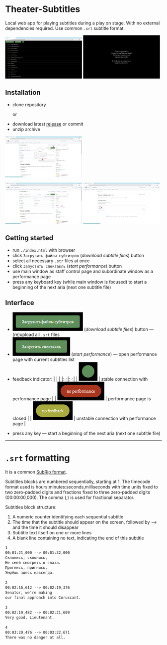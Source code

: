 # Theater-Subtitles

Local web app for playing subtitles during a play on stage. With no external dependencies required. Use common `.srt` subtitle format.

<p float="left">
  <img src="./resources/img/Screenshot%200.1.png" width="49%" />
  <img src="./resources/img/Screenshot%200.2.png" width="49%" /> 
</p>


## Installation

* clone repository

  or

- download latest [release](../../releases/latest) or commit
- unzip archive

<p float="left">
  <img src="./resources/img/Screenshot%201.1.png" width="49%" />
</p>
<p float="left">
  <img src="./resources/img/Screenshot%201.2.png" width="49%" />
  <img src="./resources/img/Screenshot%201.3.png" width="49%" /> 
</p>


## Getting started

* run `./index.html` with browser
* click `Загрузить файлы субтитров` (_download subtitle files_) button
* select all necessary `.str` files at once
* click `Запустить спектакль` (_start performance_) button
* use main window as staff control page and subordinate window as a performance page
* press any keyboard key (while main window is focused) to start a beginning of the next aria (next one subtitle file)

## Interface

* ![`Загрузить файлы субтитров`](./resources/img/Screenshot%203.1.png) (_download subtitle files_) button — (re)upload all `.srt` files
* ![`Запустить спектакль`](./resources/img/Screenshot%203.2.png) (_start performance_) — open performance page with current subtitles list
* feedback indicator:
  |   |   |
  |:-:|:-:|
  | ![_Nothing(OK)_](./resources/img/Screenshot%203.3.png)    | stable connection with performance page |
  | ![`no performance`](./resources/img/Screenshot%203.4.png) | performance page is closed |
  | ![`no info`](./resources/img/Screenshot%203.5.png)        | unstable connection with performance page |


- press any key — start a beginning of the next aria (next one subtitle file)


---


# `.srt` formatting

It is a common [SubRip format](https://en.wikipedia.org/wiki/SubRip).

Subtitles blocks are numbered sequentially, starting at 1.
The timecode format used is hours:minutes:seconds,milliseconds with time units fixed to two zero-padded digits and fractions fixed to three zero-padded digits (00:00:00,000).
The comma (,) is used for fractional separator.

Subtitles block structure:
1. A numeric counter identifying each sequential subtitle
2. The time that the subtitle should appear on the screen, followed by --> and the time it should disappear
3. Subtitle text itself on one or more lines
4. A blank line containing no text, indicating the end of this subtitle

```
1
00:01:21,000 --> 00:01:32,000
Склонись, склонись,
Не смей смотреть в глаза.
Пригнись, пригнись,
Умрёшь здесь навсегда.

2
00:02:16,612 --> 00:02:19,376
Senator, we're making
our final approach into Coruscant.

3
00:02:19,482 --> 00:02:21,609
Very good, Lieutenant.

4
00:03:20,476 --> 00:03:22,671
There was no danger at all.
```
